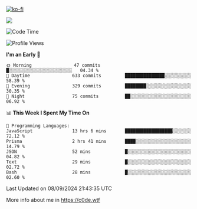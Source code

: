 [![ko-fi](https://ko-fi.com/img/githubbutton_sm.svg)](https://ko-fi.com/Z8Z4Y2LKX)

<a href="https://wakatime.com"><img src="https://wakatime.com/share/@c0dezin/b7f18a7c-ab3a-40b8-8bc7-b1b7bf71f1d6.svg" /></a>

<!--START_SECTION:waka-->
![Code Time](http://img.shields.io/badge/Code%20Time-97%20hrs%201%20min-blue)

![Profile Views](http://img.shields.io/badge/Profile%20Views-0-blue)

**I'm an Early 🐤** 

```text
🌞 Morning                47 commits          █░░░░░░░░░░░░░░░░░░░░░░░░   04.34 % 
🌆 Daytime                633 commits         ███████████████░░░░░░░░░░   58.39 % 
🌃 Evening                329 commits         ████████░░░░░░░░░░░░░░░░░   30.35 % 
🌙 Night                  75 commits          ██░░░░░░░░░░░░░░░░░░░░░░░   06.92 % 
```


📊 **This Week I Spent My Time On** 

```text
💬 Programming Languages: 
JavaScript               13 hrs 6 mins       ██████████████████░░░░░░░   72.12 % 
Prisma                   2 hrs 41 mins       ████░░░░░░░░░░░░░░░░░░░░░   14.79 % 
JSON                     52 mins             █░░░░░░░░░░░░░░░░░░░░░░░░   04.82 % 
Text                     29 mins             █░░░░░░░░░░░░░░░░░░░░░░░░   02.72 % 
Bash                     28 mins             █░░░░░░░░░░░░░░░░░░░░░░░░   02.60 % 
```


 Last Updated on 08/09/2024 21:43:35 UTC
<!--END_SECTION:waka-->

More info about me in https://c0de.wtf
